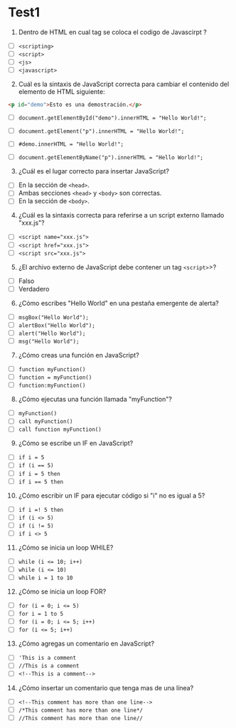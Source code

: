 # Test1

1. Dentro de HTML en cual tag se coloca el codigo de Javascirpt ?

- [ ] `<scripting>`
- [ ] `<script>`
- [ ] `<js>`
- [ ] `<javascript>`

2. Cuál es la sintaxis de JavaScript correcta para cambiar el contenido del elemento de HTML siguiente: 

```html
<p id="demo">Esto es una demostración.</p>
```
- [ ] `document.getElementById("demo").innerHTML = "Hello World!";`
- [ ] `document.getElement("p").innerHTML = "Hello World!";`
- [ ] `#demo.innerHTML = "Hello World!";`
- [ ] `document.getElementByName("p").innerHTML = "Hello World!";`


3. ¿Cuál es el lugar correcto para insertar JavaScript?

- [ ] En la sección de `<head>`.
- [ ] Ambas secciones `<head>` y `<body>` son correctas.
- [ ] En la sección de `<body>`.

4. ¿Cuál es la sintaxis correcta para referirse a un script externo llamado "xxx.js"?

- [ ] `<script name="xxx.js">`
- [ ] `<script href="xxx.js">`
- [ ] `<script src="xxx.js">`

5. ¿El archivo externo de JavaScript debe contener un tag `<script>`>?

- [ ] Falso
- [ ] Verdadero

6. ¿Cómo escribes "Hello World" en una pestaña emergente de alerta?

- [ ] `msgBox("Hello World");`
- [ ] `alertBox("Hello World");`
- [ ] `alert("Hello World");`
- [ ] `msg("Hello World");`

7. ¿Cómo creas una función en JavaScript?

- [ ] `function myFunction()`
- [ ] `function = myFunction()`
- [ ] `function:myFunction()`

8. ¿Cómo ejecutas una función llamada "myFunction"?

- [ ] `myFunction()`
- [ ] `call myFunction()`
- [ ] `call function myFunction()`

9. ¿Cómo se escribe un IF en JavaScript?

- [ ] `if i = 5`
- [ ] `if (i == 5)`
- [ ] `if i = 5 then`
- [ ] `if i == 5 then`

10. ¿Cómo escribir un IF para ejecutar código si "i" no es igual a 5?

- [ ] `if i =! 5 then`
- [ ] `if (i <> 5)`
- [ ] `if (i != 5)`
- [ ] `if i <> 5`

11. ¿Cómo se inicia un loop WHILE?

- [ ] `while (i <= 10; i++)`
- [ ] `while (i <= 10)`
- [ ] `while i = 1 to 10`

12. ¿Cómo se inicia un loop FOR?

- [ ] `for (i = 0; i <= 5)`
- [ ] `for i = 1 to 5`
- [ ] `for (i = 0; i <= 5; i++)`
- [ ] `for (i <= 5; i++)`

13. ¿Cómo agregas un comentario en JavaScript?

- [ ] `'This is a comment`
- [ ] `//This is a comment`
- [ ] `<!--This is a comment-->`

14. ¿Cómo insertar un comentario que tenga mas de una línea?

- [ ] `<!--This comment has more than one line-->`
- [ ] `/*This comment has more than one line*/`
- [ ] `//This comment has more than one line//`